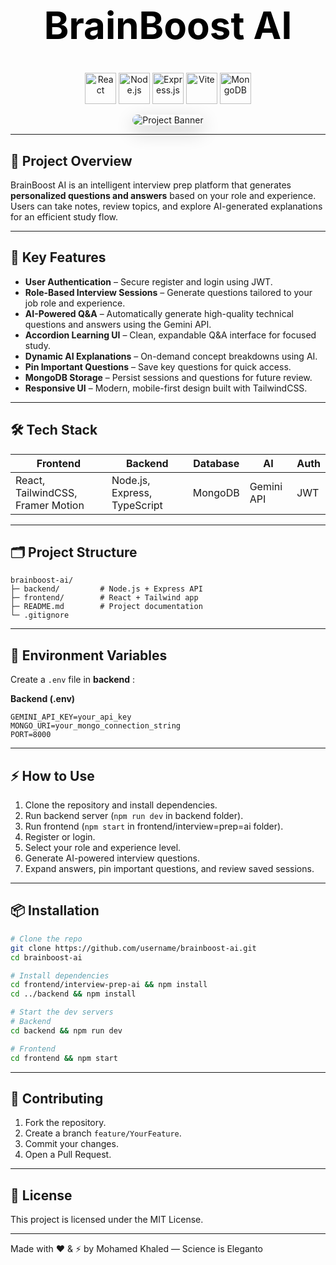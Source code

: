 <h1 align="center" style="color:black; font-size:60px; font-weight:bold;">
  BrainBoost AI
</h1>

<p align="center">
  <!-- Tech Stack Icons with colors -->
  <img src="https://cdn.jsdelivr.net/gh/devicons/devicon/icons/react/react-original.svg" width="50" height="50" title="React" />
  <img src="https://cdn.jsdelivr.net/gh/devicons/devicon/icons/nodejs/nodejs-original.svg" width="50" height="50" title="Node.js" />
  <img src="https://cdn.jsdelivr.net/gh/devicons/devicon/icons/express/express-original.svg" width="50" height="50" title="Express.js" />
  <img src="https://cdn.jsdelivr.net/gh/devicons/devicon/icons/vite/vite-original.svg" width="50" height="50" title="Vite" />
  <img src="https://cdn.jsdelivr.net/gh/devicons/devicon/icons/mongodb/mongodb-original.svg" width="50" height="50" title="MongoDB" />

</p>

<p align="center">
  <img
    src="./hero-img.png"
    alt="Project Banner"
    style="border-radius:20px; box-shadow: 0px 10px 30px rgba(0,0,0,0.2); max-width:80%;"
  />
</p>

---

## 🚀 Project Overview

BrainBoost AI is an intelligent interview prep platform that generates **personalized questions and answers** based on your role and experience. Users can take notes, review topics, and explore AI-generated explanations for an efficient study flow.

---

## 🎯 Key Features

- **User Authentication** – Secure register and login using JWT.
- **Role-Based Interview Sessions** – Generate questions tailored to your job role and experience.
- **AI-Powered Q\&A** – Automatically generate high-quality technical questions and answers using the Gemini API.
- **Accordion Learning UI** – Clean, expandable Q\&A interface for focused study.
- **Dynamic AI Explanations** – On-demand concept breakdowns using AI.
- **Pin Important Questions** – Save key questions for quick access.
- **MongoDB Storage** – Persist sessions and questions for future review.
- **Responsive UI** – Modern, mobile-first design built with TailwindCSS.

---

## 🛠️ Tech Stack

| Frontend                          | Backend                      | Database | AI         | Auth |
| --------------------------------- | ---------------------------- | -------- | ---------- | ---- |
| React, TailwindCSS, Framer Motion | Node.js, Express, TypeScript | MongoDB  | Gemini API | JWT  |

---

## 🗂️ Project Structure

```
brainboost-ai/
├─ backend/         # Node.js + Express API
├─ frontend/        # React + Tailwind app
├─ README.md        # Project documentation
└─ .gitignore
```

---

## 🔧 Environment Variables

Create a `.env` file in **backend** :

**Backend (.env)**

```
GEMINI_API_KEY=your_api_key
MONGO_URI=your_mongo_connection_string
PORT=8000
```

---

## ⚡ How to Use

1. Clone the repository and install dependencies.
2. Run backend server (`npm run dev` in backend folder).
3. Run frontend (`npm start` in frontend/interview=prep=ai folder).
4. Register or login.
5. Select your role and experience level.
6. Generate AI-powered interview questions.
7. Expand answers, pin important questions, and review saved sessions.

---

## 📦 Installation

```bash
# Clone the repo
git clone https://github.com/username/brainboost-ai.git
cd brainboost-ai

# Install dependencies
cd frontend/interview-prep-ai && npm install
cd ../backend && npm install

# Start the dev servers
# Backend
cd backend && npm run dev

# Frontend
cd frontend && npm start
```

---

## 🤝 Contributing

1. Fork the repository.
2. Create a branch `feature/YourFeature`.
3. Commit your changes.
4. Open a Pull Request.

---

## 📝 License

This project is licensed under the MIT License.

---

Made with ❤️ & ⚡ by Mohamed Khaled — Science is Eleganto
